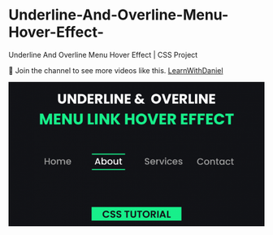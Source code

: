 # Underline-And-Overline-Menu-Hover-Effect-
Underline And Overline Menu Hover Effect | CSS Project


💙 Join the channel to see more videos like this. [LearnWithDaniel](https://www.youtube.com/@learnwithdanial417)

![preview img](/menu.png)

